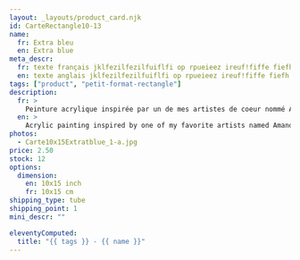 ```yaml
---
layout: _layouts/product_card.njk
id: CarteRectangle10-13
name: 
  fr: Extra bleu
  en: Extra blue
meta_descr:
  fr: texte français jklfezilfezilfuiflfi op rpueieez ireuf!fiffe fiefh hfhslfhsfh dfhds fdsfdsifdshfids
  en: texte anglais jklfezilfezilfuiflfi op rpueieez ireuf!fiffe fiefh hfhslfhsfh dfhds fdsfdsifdshfids
tags: ["product", "petit-format-rectangle"]
description: 
  fr: > 
    Peinture acrylique inspirée par un de mes artistes de coeur nommé Amano Yoshitaka, en apposant les traits de ce couple à l'encre de chine, contrastant avec le fond coloré. 
  en: >
    Acrylic painting inspired by one of my favorite artists named Amano Yoshitaka, applying the features of this couple in Indian ink, contrasting with the colored background.
photos:
  - Carte10x15Extratblue_1-a.jpg
price: 2.50
stock: 12
options:
  dimension:
    en: 10x15 inch
    fr: 10x15 cm
shipping_type: tube
shipping_point: 1 
mini_descr: ""

eleventyComputed:
  title: "{{ tags }} - {{ name }}"
---
```

